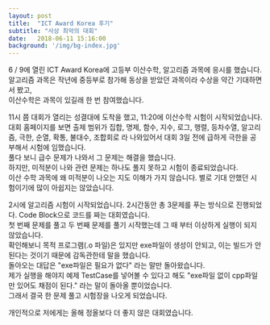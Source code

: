 ```yaml
---
layout: post
title:  "ICT Award Korea 후기"
subtitle: "사상 최악의 대회"
date:   2018-06-11 15:16:00
background: '/img/bg-index.jpg'
---
```

6 / 9에 열린 ICT Award Korea에 고등부 이산수학, 알고리즘 과목에 응시를 했습니다.<br>
알고리즘 과목은 작년에 중등부로 참가해 동상을 받았던 과목이라 수상을 약간 기대하면서 봤고,<br>
이산수학은 과목이 있길래 한 번 참여했습니다.

11시 쯤 대회가 열리는 성결대에 도착을 했고, 11:20에 이산수학 시험이 시작되었습니다.<br>
대회 홈페이지를 보면 출제 범위가 집합, 명제, 함수, 지수, 로그, 행렬, 등차수열, 알고리즘, 극한, 순열, 확통, 불대수, 조합회로 라 나와있어서 대회 3일 전에 급하게 극한을 공부해서 시험에 임했습니다.<br>풀다 보니 급수 문제가 나와서 그 문제는 해결을 했습니다.<br>
하지만, 미적분이 나와 관련 문제는 하나도 풀지 못하고 시험이 종료되었습니다.<br>
이산 수학 과목에 왜 미적분이 나오는 지도 이해가 가지 않습니다. 별로 기대 안했던 시험이기에 많이 아쉽지는 않았습니다.

2시에 알고리즘 시험이 시작되었습니다. 2시간동안 총 3문제를 푸는 방식으로 진행되었다. Code Block으로 코드를 짜는 대회였습니다.<br>
첫 번째 문제를 풀고 두 번째 문제를 풀기 시작했는데 그 때 부터 이상하게 실행이 되지 않았습니다.<br>
확인해보니 목적 프로그램(.o 파일)은 있지만 exe파일이 생성이 안되고, 이는 빌드가 안된다는 것이기 때문에 감독관한테 말을 했습니다.<br>
돌아오는 대답은 "exe파일은 필요가 없다" 라는 말만 돌아왔습니다.<br>
제가 실행을 해야지 예제 TestCase를 넣어볼 수 있다고 해도 "exe파일 없이 cpp파일만 있어도 채점이 된다." 라는 말이 돌아올 뿐이었습니다.<br>
그래서 결국 한 문제 풀고 시험장을 나오게 되었습니다.

개인적으로 저에게는 올해 정올보다 더 좋지 않은 대회였습니다.
